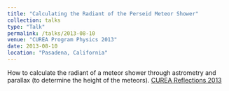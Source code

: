 ```yaml
---
title: "Calculating the Radiant of the Perseid Meteor Shower"
collection: talks
type: "Talk"
permalink: /talks/2013-08-10
venue: "CUREA Program Physics 2013"
date: 2013-08-10
location: "Pasadena, California"
---
```

How to calculate the radiant of a meteor shower through astrometry and parallax (to determine the height of the meteors). [CUREA Reflections 2013](https://www.mtwilson.edu/wp-content/uploads/2017/09/Reflections_September_2013.pdf)

